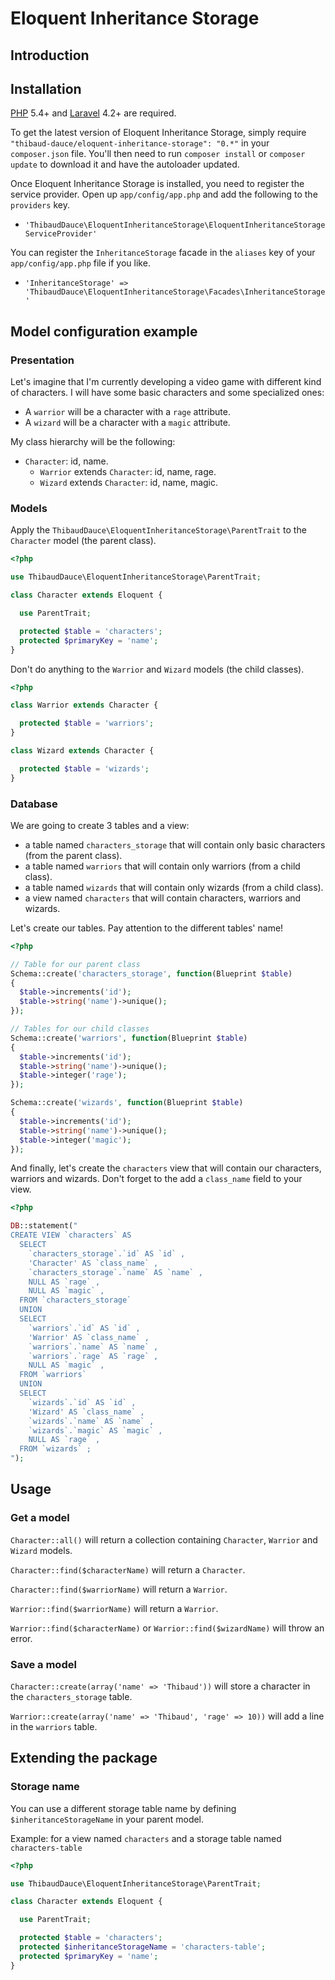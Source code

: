 Eloquent Inheritance Storage
===============


## Introduction

## Installation
[PHP](https://php.net) 5.4+ and [Laravel](http://laravel.com) 4.2+ are required.

To get the latest version of Eloquent Inheritance Storage, simply require `"thibaud-dauce/eloquent-inheritance-storage": "0.*"` in your `composer.json` file. You'll then need to run `composer install` or `composer update` to download it and have the autoloader updated.

Once Eloquent Inheritance Storage is installed, you need to register the service provider. Open up `app/config/app.php` and add the following to the `providers` key.

* `'ThibaudDauce\EloquentInheritanceStorage\EloquentInheritanceStorageServiceProvider'`

You can register the `InheritanceStorage` facade in the `aliases` key of your `app/config/app.php` file if you like.

* `'InheritanceStorage' => 'ThibaudDauce\EloquentInheritanceStorage\Facades\InheritanceStorage'`

## Model configuration example

### Presentation

Let's imagine that I'm currently developing a video game with different kind of characters. I will have some basic characters and some specialized ones:
  * A `warrior` will be a character with a `rage` attribute.
  * A `wizard` will be a character with a `magic` attribute.

My class hierarchy will be the following:
* `Character`: id, name.
  * `Warrior` extends `Character`: id, name, rage.
  * `Wizard` extends `Character`: id, name, magic.

### Models

Apply the `ThibaudDauce\EloquentInheritanceStorage\ParentTrait` to the `Character` model (the parent class).

```php
<?php

use ThibaudDauce\EloquentInheritanceStorage\ParentTrait;

class Character extends Eloquent {

  use ParentTrait;

  protected $table = 'characters';
  protected $primaryKey = 'name';
}
```

Don't do anything to the `Warrior` and `Wizard` models (the child classes).

```php
<?php

class Warrior extends Character {

  protected $table = 'warriors';
}

class Wizard extends Character {

  protected $table = 'wizards';
}
```

### Database

We are going to create 3 tables and a view:
  * a table named `characters_storage` that will contain only basic characters (from the parent class).
  * a table named `warriors` that will contain only warriors (from a child class).
  * a table named `wizards` that will contain only wizards (from a child class).
  * a view named `characters` that will contain characters, warriors and wizards.

Let's create our tables. Pay attention to the different tables' name!
```php
<?php

// Table for our parent class
Schema::create('characters_storage', function(Blueprint $table)
{
  $table->increments('id');
  $table->string('name')->unique();
});

// Tables for our child classes
Schema::create('warriors', function(Blueprint $table)
{
  $table->increments('id');
  $table->string('name')->unique();
  $table->integer('rage');
});

Schema::create('wizards', function(Blueprint $table)
{
  $table->increments('id');
  $table->string('name')->unique();
  $table->integer('magic');
});
```

And finally, let's create the `characters` view that will contain our characters, warriors and wizards. Don't forget to the add a `class_name` field to your view.
```php
<?php

DB::statement("
CREATE VIEW `characters` AS
  SELECT
    `characters_storage`.`id` AS `id` ,
    'Character' AS `class_name` ,
    `characters_storage`.`name` AS `name` ,
    NULL AS `rage` ,
    NULL AS `magic` ,
  FROM `characters_storage`
  UNION
  SELECT
    `warriors`.`id` AS `id` ,
    'Warrior' AS `class_name` ,
    `warriors`.`name` AS `name` ,
    `warriors`.`rage` AS `rage` ,
    NULL AS `magic` ,
  FROM `warriors`
  UNION
  SELECT
    `wizards`.`id` AS `id` ,
    'Wizard' AS `class_name` ,
    `wizards`.`name` AS `name` ,
    `wizards`.`magic` AS `magic` ,
    NULL AS `rage` ,
  FROM `wizards` ;
");
```

## Usage

### Get a model

`Character::all()` will return a collection containing `Character`, `Warrior` and `Wizard` models.

`Character::find($characterName)` will return a `Character`.

`Character::find($warriorName)` will return a `Warrior`.

`Warrior::find($warriorName)` will return a `Warrior`.

`Warrior::find($characterName)` or `Warrior::find($wizardName)` will throw an error.

### Save a model

`Character::create(array('name' => 'Thibaud'))` will store a character in the `characters_storage` table.

`Warrior::create(array('name' => 'Thibaud', 'rage' => 10))` will add a line in the `warriors` table.

## Extending the package

### Storage name

You can use a different storage table name by defining `$inheritanceStorageName` in your parent model.

Example: for a view named `characters` and a storage table named `characters-table`
```php
<?php

use ThibaudDauce\EloquentInheritanceStorage\ParentTrait;

class Character extends Eloquent {

  use ParentTrait;

  protected $table = 'characters';
  protected $inheritanceStorageName = 'characters-table';
  protected $primaryKey = 'name';
}
```
